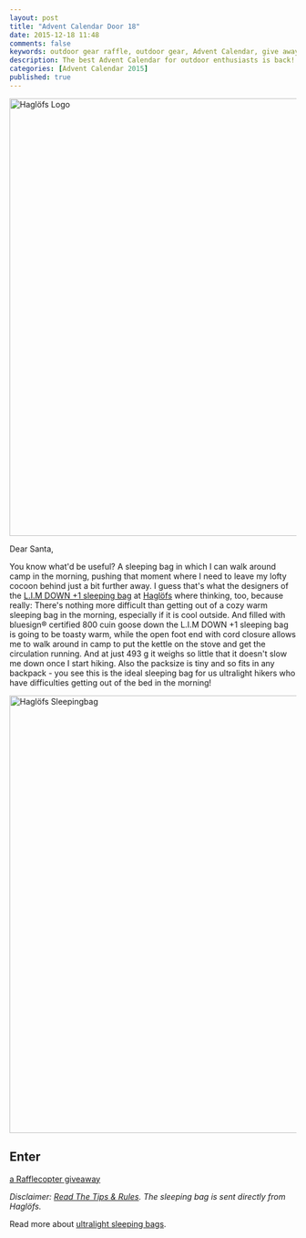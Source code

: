 ```yaml
---
layout: post
title: "Advent Calendar Door 18"
date: 2015-12-18 11:48
comments: false
keywords: outdoor gear raffle, outdoor gear, Advent Calendar, give away
description: The best Advent Calendar for outdoor enthusiasts is back! Full of sweet prizes which will enhance your adventures and make them more ultralight & fun!
categories: [Advent Calendar 2015]
published: true
---
```


<a data-flickr-embed="true"  href="https://hikinginfinland.com/2015/12/advent-calendar-door-18.html" title="Haglöfs Logo"><img src="https://farm1.staticflickr.com/579/23455932942_3d24eab1d5_b.jpg" width="1024" height="768" alt="Haglöfs Logo"></a><script async src="//embedr.flickr.com/assets/client-code.js" charset="utf-8"></script>

<!-- more -->

Dear Santa,

You know what'd be useful? A sleeping bag in which I can walk around camp in the morning, pushing that moment where I need to leave my lofty cocoon behind just a bit further away. I guess that's what the designers of the [L.I.M DOWN +1 sleeping bag](http://www.haglofs.com/gb/en/Sleeping-Bags/L-I-M-DOWN-%2B1/p/416040.2C5) at [Haglöfs](http://www.haglofs.com/) where thinking, too, because really: There's nothing more difficult than getting out of a cozy warm sleeping bag in the morning, especially if it is cool outside. And filled with bluesign® certified 800 cuin goose down the L.I.M DOWN +1 sleeping bag is going to be toasty warm, while the open foot end with cord closure allows me to walk around in camp to put the kettle on the stove and get the circulation running. And at just 493 g it weighs so little that it doesn't slow me down once I start hiking. Also the packsize is tiny and so fits in any backpack - you see this is the ideal sleeping bag for us ultralight hikers who have difficulties getting out of the bed in the morning!

<a data-flickr-embed="true"  href="https://www.flickr.com/photos/hendrikmorkel/23455933732/in/album-72157659104767804/" title="Haglöfs Sleepingbag"><img src="https://farm1.staticflickr.com/631/23455933732_ae430f7a0f_b.jpg" width="1024" height="768" alt="Haglöfs Sleepingbag"></a><script async src="//embedr.flickr.com/assets/client-code.js" charset="utf-8"></script>

## Enter

<a class="rcptr" href="http://www.rafflecopter.com/rafl/display/2eafd89577/" rel="nofollow" data-raflid="2eafd89577" data-theme="classic" data-template="547b1bf514e3887a6c34e3c0" id="rcwidget_qxn4snvd">a Rafflecopter giveaway</a>
<script src="https://widget-prime.rafflecopter.com/launch.js"></script>

*Disclaimer: [Read The Tips & Rules](https://hikinginfinland.com/2015/11/advent-calendar-2015-the-rules.html). The sleeping bag is sent directly from Haglöfs.*

Read more about [ultralight sleeping bags](https://hikinginfinland.com/gear-reviews/).